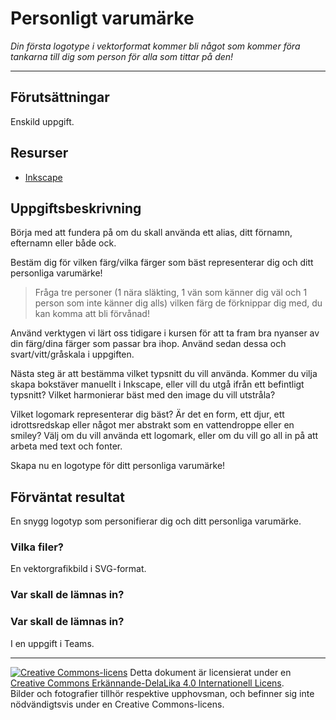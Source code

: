 # Personligt varumärke    

_Din första logotype i vektorformat kommer bli något som kommer föra tankarna till dig som person för alla som tittar på den!_  

---

## Förutsättningar

Enskild uppgift.    

## Resurser

* [Inkscape](https://inkscape.org/)    

## Uppgiftsbeskrivning

Börja med att fundera på om du skall använda ett alias, ditt förnamn, efternamn eller både ock.  

Bestäm dig för vilken färg/vilka färger som bäst representerar dig och ditt personliga varumärke!  

> Fråga tre personer (1 nära släkting, 1 vän som känner dig väl och 1 person som inte känner dig alls) vilken färg de förknippar dig med, du kan komma att bli förvånad!  

Använd verktygen vi lärt oss tidigare i kursen för att ta fram bra nyanser av din färg/dina färger som passar bra ihop. Använd sedan dessa och svart/vitt/gråskala i uppgiften.  

Nästa steg är att bestämma vilket typsnitt du vill använda. Kommer du vilja skapa bokstäver manuellt i Inkscape, eller vill du utgå ifrån ett befintligt typsnitt? Vilket harmonierar bäst med den image du vill utstråla?  

Vilket logomark representerar dig bäst? Är det en form, ett djur, ett idrottsredskap eller något mer abstrakt som en vattendroppe eller en smiley? Välj om du vill använda ett logomark, eller om du vill go all in på att arbeta med text och fonter.  

Skapa nu en logotype för ditt personliga varumärke! 

## Förväntat resultat

En snygg logotyp som personifierar dig och ditt personliga varumärke.   

### Vilka filer?

En vektorgrafikbild i SVG-format.      

### Var skall de lämnas in?

### Var skall de lämnas in?

I en uppgift i Teams.   

---     

[![Creative Commons-licens](https://i.creativecommons.org/l/by-sa/4.0/80x15.png)](http://creativecommons.org/licenses/by-sa/4.0/) Detta dokument är licensierat under en [Creative Commons Erkännande-DelaLika 4.0 Internationell Licens](http://creativecommons.org/licenses/by-sa/4.0/).    
Bilder och fotografier tillhör respektive upphovsman, och befinner sig inte nödvändigtsvis under en Creative Commons-licens.  
